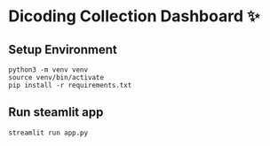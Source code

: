 # Dicoding Collection Dashboard ✨

## Setup Environment
```
python3 -m venv venv
source venv/bin/activate
pip install -r requirements.txt
```

## Run steamlit app
```
streamlit run app.py
```
